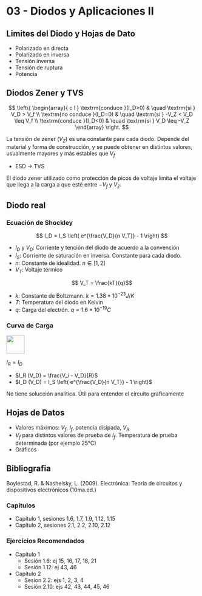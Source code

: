 # 03 - Diodos y Aplicaciones II

## Limites del Diodo y Hojas de Dato

- Polarizado en directa
- Polarizado en inversa
- Tensión inversa
- Tensión de ruptura
- Potencia

## Diodos Zener y TVS

$$ \left\{ 
    \begin{array}{ c l }
        \textrm{conduce }(I_D>0) & \quad \textrm{si } V_D > V_f \\
        \textrm{no conduce }(I_D=0)                 & \quad \textrm{si } -V_Z < V_D \leq V_f \\
        \textrm{conduce }(I_D<0)                 & \quad \textrm{si } V_D \leq -V_Z
    \end{array} 
\right.
$$

La tensión de zener ($V_Z$) es una constante para cada diodo. Depende del material y forma de construcción, y se puede obtener en distintos valores, usualmente mayores y más estables que $V_f$

- ESD -> TVS

El diodo zener utilizado como protección de picos de voltaje limita el voltaje que llega a la carga a que esté entre $-V_f$ y $V_Z$.

## Diodo real

### Ecuación de Shockley

$$ I_D = I_S \left( e^{\frac{V_D}{n V_T}} - 1 \right) $$

- $I_D$ y $V_D$: Corriente y tención del diodo de acuerdo a la convención
- $I_S$: Corriente de saturación en inversa. Constante para cada diodo.
- $n$: Constante de idealidad. $n \in [1,2]$
- $V_T$: Voltaje térmico

$$ V_T = \frac{kT}{q}$$

- $k$: Constante de Boltzmann. $k=1.38 * 10^{-23} J/K$
- $T$: Temperatura del diodo en Kelvin
- $q$: Carga del electrón. $q=1.6*10^{-19} C$

### Curva de Carga

<img src="https://julianodb.github.io/electronic_circuits_diagrams/resistance_diode.png" width="48">

$I_R = I_D$

- $I_R (V_D) = \frac{V_i - V_D}{R}$
- $I_D (V_D) = I_S \left( e^{\frac{V_D}{n V_T}} - 1 \right)$

No tiene solucción analítica. Útil para entender el circuito graficamente

## Hojas de Datos

- Valores máximos: $V_f$, $I_f$, potencia disipada, $V_R$
- $V_f$ para distintos valores de prueba de $I_f$. Temperatura de prueba determinada (por ejemplo 25°C)
- Gráficos

## Bibliografia

Boylestad, R. & Nashelsky, L. (2009). Electrónica: Teoría de circuitos y dispositivos electrónicos (10ma.ed.)

### Capítulos
- Capítulo 1, sesiones 1.6, 1.7, 1.9, 1.12, 1.15
- Capítulo 2, sesiones 2.1, 2.2, 2.10, 2.12

### Ejercícios Recomendados
- Capítulo 1
  - Sesión 1.6: ej 15, 16, 17, 18, 21
  - Sesión 1.12: ej 43, 46
- Capítulo 2
  - Sesíon 2.2: ejs 1, 2, 3, 4
  - Sesión 2.10: ejs 42, 43, 44, 45, 46
